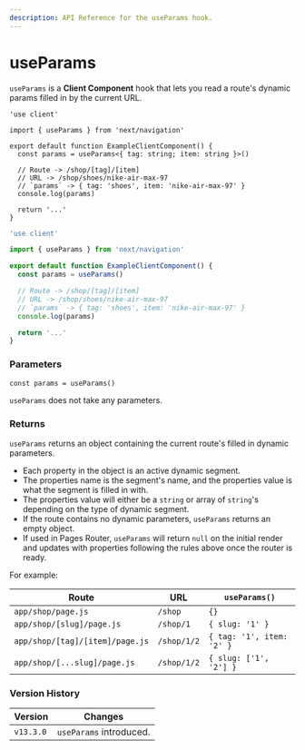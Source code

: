 ```yaml
---
description: API Reference for the useParams hook.
---
```


# useParams

`useParams` is a **Client Component** hook that lets you read a route's dynamic params filled in by the current URL.

```tsx
'use client'

import { useParams } from 'next/navigation'

export default function ExampleClientComponent() {
  const params = useParams<{ tag: string; item: string }>()

  // Route -> /shop/[tag]/[item]
  // URL -> /shop/shoes/nike-air-max-97
  // `params` -> { tag: 'shoes', item: 'nike-air-max-97' }
  console.log(params)

  return '...'
}
```

```jsx
'use client'

import { useParams } from 'next/navigation'

export default function ExampleClientComponent() {
  const params = useParams()

  // Route -> /shop/[tag]/[item]
  // URL -> /shop/shoes/nike-air-max-97
  // `params` -> { tag: 'shoes', item: 'nike-air-max-97' }
  console.log(params)

  return '...'
}
```

### Parameters

```tsx
const params = useParams()
```

`useParams` does not take any parameters.

### Returns

`useParams` returns an object containing the current route's filled in dynamic parameters.

* Each property in the object is an active dynamic segment.
* The properties name is the segment's name, and the properties value is what the segment is filled in with.
* The properties value will either be a `string` or array of `string`'s depending on the type of dynamic segment.
* If the route contains no dynamic parameters, `useParams` returns an empty object.
* If used in Pages Router, `useParams` will return `null` on the initial render and updates with properties following the rules above once the router is ready.

For example:

| Route                           | URL         | `useParams()`             |
| ------------------------------- | ----------- | ------------------------- |
| `app/shop/page.js`              | `/shop`     | `{}`                      |
| `app/shop/[slug]/page.js`       | `/shop/1`   | `{ slug: '1' }`           |
| `app/shop/[tag]/[item]/page.js` | `/shop/1/2` | `{ tag: '1', item: '2' }` |
| `app/shop/[...slug]/page.js`    | `/shop/1/2` | `{ slug: ['1', '2'] }`    |

### Version History

| Version   | Changes                 |
| --------- | ----------------------- |
| `v13.3.0` | `useParams` introduced. |

